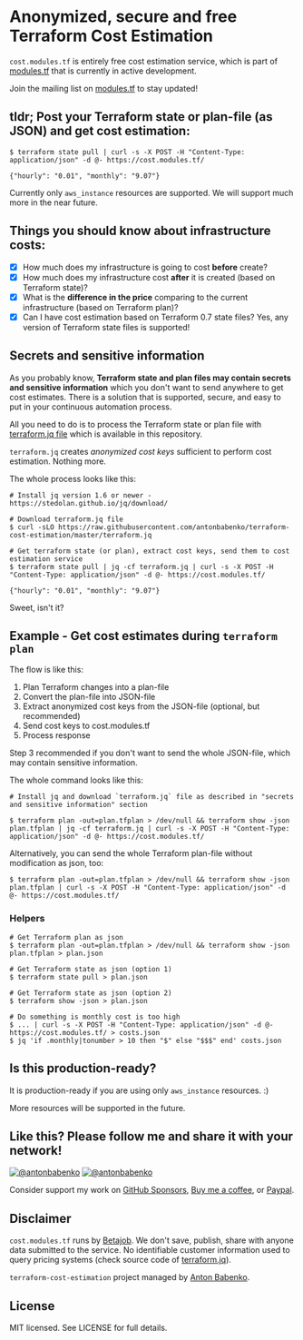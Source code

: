 #  Anonymized, secure and free Terraform Cost Estimation

`cost.modules.tf` is entirely free cost estimation service, which is part of [modules.tf](https://modules.tf) that is currently in active development.

Join the mailing list on [modules.tf](https://modules.tf) to stay updated!

## tldr; Post your Terraform state or plan-file (as JSON) and get cost estimation:

```
$ terraform state pull | curl -s -X POST -H "Content-Type: application/json" -d @- https://cost.modules.tf/

{"hourly": "0.01", "monthly": "9.07"}
```

Currently only `aws_instance` resources are supported. We will support much more in the near future.

## Things you should know about infrastructure costs:

- [x] How much does my infrastructure is going to cost **before**  create?
- [x] How much does my infrastructure cost **after** it is created (based on Terraform state)?
- [x] What is the **difference in the price** comparing to the current infrastructure (based on Terraform plan)?
- [x] Can I have cost estimation based on Terraform 0.7 state files? Yes, any version of Terraform state files is supported!

## Secrets and sensitive information

As you probably know, **Terraform state and plan files may contain secrets and sensitive information** which you don't want to send anywhere to get cost estimates. There is a solution that is supported, secure, and easy to put in your continuous automation process.

All you need to do is to process the Terraform state or plan file with [terraform.jq file](https://github.com/antonbabenko/terraform-cost-estimation/blob/master/terraform.jq) which is available in this repository.

`terraform.jq` creates _anonymized cost keys_ sufficient to perform cost estimation. Nothing more.

The whole process looks like this:

```
# Install jq version 1.6 or newer - https://stedolan.github.io/jq/download/

# Download terraform.jq file
$ curl -sLO https://raw.githubusercontent.com/antonbabenko/terraform-cost-estimation/master/terraform.jq

# Get terraform state (or plan), extract cost keys, send them to cost estimation service
$ terraform state pull | jq -cf terraform.jq | curl -s -X POST -H "Content-Type: application/json" -d @- https://cost.modules.tf/

{"hourly": "0.01", "monthly": "9.07"}
```

Sweet, isn't it?


## Example - Get cost estimates during `terraform plan`

The flow is like this:

1. Plan Terraform changes into a plan-file
2. Convert the plan-file into JSON-file
3. Extract anonymized cost keys from the JSON-file (optional, but recommended)
4. Send cost keys to cost.modules.tf
5. Process response

Step 3 recommended if you don't want to send the whole JSON-file, which may contain sensitive information.

The whole command looks like this:

```
# Install jq and download `terraform.jq` file as described in "secrets and sensitive information" section

$ terraform plan -out=plan.tfplan > /dev/null && terraform show -json plan.tfplan | jq -cf terraform.jq | curl -s -X POST -H "Content-Type: application/json" -d @- https://cost.modules.tf/
```

Alternatively, you can send the whole Terraform plan-file without modification as json, too:

```
$ terraform plan -out=plan.tfplan > /dev/null && terraform show -json plan.tfplan | curl -s -X POST -H "Content-Type: application/json" -d @- https://cost.modules.tf/
```


### Helpers

```
# Get Terraform plan as json
$ terraform plan -out=plan.tfplan > /dev/null && terraform show -json plan.tfplan > plan.json

# Get Terraform state as json (option 1)
$ terraform state pull > plan.json

# Get Terraform state as json (option 2)
$ terraform show -json > plan.json

# Do something is monthly cost is too high
$ ... | curl -s -X POST -H "Content-Type: application/json" -d @- https://cost.modules.tf/ > costs.json
$ jq 'if .monthly|tonumber > 10 then "$" else "$$$" end' costs.json
```


## Is this production-ready?

It is production-ready if you are using only `aws_instance` resources. :)

More resources will be supported in the future.


## Like this? Please follow me and share it with your network!

[![@antonbabenko](https://img.shields.io/twitter/follow/antonbabenko.svg?style=flat&label=Follow%20@antonbabenko%20on%20Twitter)](https://twitter.com/antonbabenko)
[![@antonbabenko](https://img.shields.io/github/followers/antonbabenko?style=flat&label=Follow%20@antonbabenko%20on%20Github)](https://github.com/antonbabenko)

Consider support my work on [GitHub Sponsors](https://github.com/sponsors/antonbabenko), [Buy me a coffee](https://www.buymeacoffee.com/antonbabenko), or [Paypal](https://www.paypal.me/antonbabenko).


## Disclaimer

`cost.modules.tf` runs by [Betajob](https://www.betajob.com). We don't save, publish, share with anyone data submitted to the service.
No identifiable customer information used to query pricing systems (check source code of [terraform.jq](https://github.com/antonbabenko/terraform-cost-estimation/blob/master/terraform.jq)).

`terraform-cost-estimation` project managed by [Anton Babenko](https://github.com/antonbabenko).

## License

MIT licensed. See LICENSE for full details.
